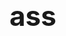 <!DOCTYPE html>
<html>
<head>
<style>
body {
font-family:'times new roman  times,
sans-serif;-;font-size: 22px;
}
</style>
<body>

<h1>ass</h1>
</body>
</html>



